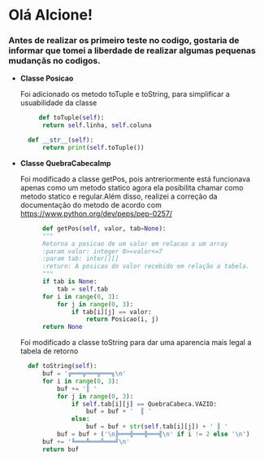 # Olá Alcione!

### Antes de realizar os primeiro teste no codigo, gostaria de informar que tomei a liberdade de realizar algumas pequenas mudançãs no codigos.

- **Classe Posicao**

  Foi adicionado os metodo toTuple e toString, para simplificar a usuabilidade da classe
  ```python
       def toTuple(self):
        return self.linha, self.coluna

    def __str__(self):
        return print(self.toTuple())
  ```

- **Classe QuebraCabecaImp**

  Foi modificado a classe getPos, pois antreriormente está funcionava apenas como um metodo statico agora ela posibilita chamar como metodo statico e regular.Além disso, realizei a
  correção da documentação do metodo de acordo com https://www.python.org/dev/peps/pep-0257/
  ```python
        def getPos(self, valor, tab=None):
        """
        Retorna a posicao de um valor em relacao a um array
        :param valor: integer 0>=valor<=7
        :param tab: inter[][] 
        :return: A posicao do valor recebido em relação a tabela.
        """
        if tab is None:
            tab = self.tab
        for i in range(0, 3):
            for j in range(0, 3):
                if tab[i][j] == valor:
                    return Posicao(i, j)
        return None
  ```

  Foi modificado a classe toString para dar uma aparencia mais legal a tabela de retorno
  ```python
    def toString(self):
        buf = '╔═══╦═══╦═══╗\n'
        for i in range(0, 3):
            buf += '║ '
            for j in range(0, 3):
                if self.tab[i][j] == QuebraCabeca.VAZIO:
                    buf = buf + '  ║ '
                else:
                    buf = buf + str(self.tab[i][j]) + ' ║ '
            buf = buf + ('\n╠═══╬═══╬═══╣\n' if i != 2 else '\n')
        buf += '╚═══╩═══╩═══╝\n'
        return buf
    ```


  



